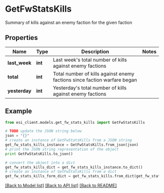 # GetFwStatsKills

Summary of kills against an enemy faction for the given faction

## Properties

Name | Type | Description | Notes
------------ | ------------- | ------------- | -------------
**last_week** | **int** | Last week&#39;s total number of kills against enemy factions | 
**total** | **int** | Total number of kills against enemy factions since faction warfare began | 
**yesterday** | **int** | Yesterday&#39;s total number of kills against enemy factions | 

## Example

```python
from esi_client.models.get_fw_stats_kills import GetFwStatsKills

# TODO update the JSON string below
json = "{}"
# create an instance of GetFwStatsKills from a JSON string
get_fw_stats_kills_instance = GetFwStatsKills.from_json(json)
# print the JSON string representation of the object
print GetFwStatsKills.to_json()

# convert the object into a dict
get_fw_stats_kills_dict = get_fw_stats_kills_instance.to_dict()
# create an instance of GetFwStatsKills from a dict
get_fw_stats_kills_form_dict = get_fw_stats_kills.from_dict(get_fw_stats_kills_dict)
```
[[Back to Model list]](../README.md#documentation-for-models) [[Back to API list]](../README.md#documentation-for-api-endpoints) [[Back to README]](../README.md)


